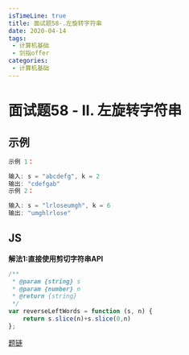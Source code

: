 ```yaml
---
isTimeLine: true
title: 面试题58-.左旋转字符串
date: 2020-04-14
tags:
 - 计算机基础
 - 剑指offer
categories:
 - 计算机基础
---
```

# 面试题58 - II. 左旋转字符串
## 示例
```js
示例 1：

输入: s = "abcdefg", k = 2
输出: "cdefgab"
示例 2：

输入: s = "lrloseumgh", k = 6
输出: "umghlrlose"
```
## JS
**解法1:直接使用剪切字符串API**
```js
/**
 * @param {string} s
 * @param {number} n
 * @return {string}
 */
var reverseLeftWords = function (s, n) {
    return s.slice(n)+s.slice(0,n)
};
```
[题链](https://leetcode-cn.com/problems/zuo-xuan-zhuan-zi-fu-chuan-lcof/)

<comment/>